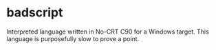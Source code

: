 # badscript
Interpreted language written in No-CRT C90 for a Windows target. This language is purposefully slow to prove a point.
